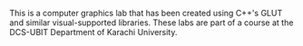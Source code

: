 This is a computer graphics lab that has been created using C++'s GLUT and similar visual-supported libraries. These labs are part of a course at the DCS-UBIT Department of Karachi University.
